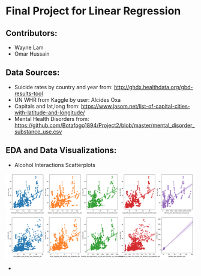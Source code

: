 # Final Project for Linear Regression
## Contributors:
- Wayne Lam
- Omar Hussain

## Data Sources:
- Suicide rates by country and year from: http://ghdx.healthdata.org/gbd-results-tool
- UN WHR from Kaggle by user: Alcides Oxa
- Capitals and lat,long from: https://www.jasom.net/list-of-capital-cities-with-latitude-and-longitude/
- Mental Health Disorders from: https://github.com/Botafogo1894/Project2/blob/master/mental_disorder_substance_use.csv

## EDA and Data Visualizations:
- Alcohol Interactions Scatterplots

![Alcohol Plots1](sns_regplots1.png)
![Alcohol Plots2](sns_regplots2.png)

- 
